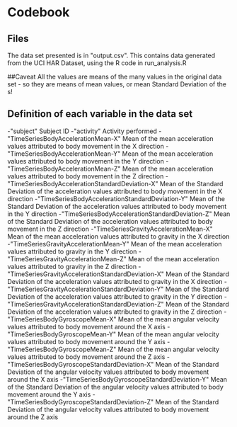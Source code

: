 Codebook
========

## Files

The data set presented is in "output.csv". This contains data generated from the UCI HAR Dataset, using the R code in run_analysis.R

##Caveat
All the values are means of the many values in the original data set - so they are means of mean values, or mean Standard Deviation of the s!

## Definition of each variable in the data set

-"subject"                                          Subject ID 
-"activity"                                         Activity performed
-"TimeSeriesBodyAccelerationMean-X"                 Mean of the mean acceleration values attributed to body movement in the X direction
-"TimeSeriesBodyAccelerationMean-Y"                 Mean of the mean acceleration values attributed to body movement in the Y direction
-"TimeSeriesBodyAccelerationMean-Z"                 Mean of the mean acceleration values attributed to body movement in the Z direction
-"TimeSeriesBodyAccelerationStandardDeviation-X"    Mean of the Standard Deviation of the  acceleration values attributed to body movement in the X direction
-"TimeSeriesBodyAccelerationStandardDeviation-Y"    Mean of the Standard Deviation of the  acceleration values attributed to body movement in the Y direction
-"TimeSeriesBodyAccelerationStandardDeviation-Z"    Mean of the Standard Deviation of the  acceleration values attributed to body movement in the Z direction
-"TimeSeriesGravityAccelerationMean-X"              Mean of the mean acceleration values attributed to gravity in the X direction
-"TimeSeriesGravityAccelerationMean-Y"              Mean of the mean acceleration values attributed to gravity in the Y direction
-"TimeSeriesGravityAccelerationMean-Z"              Mean of the mean acceleration values attributed to gravity in the Z direction
-"TimeSeriesGravityAccelerationStandardDeviation-X" Mean of the Standard Deviation of the  acceleration values attributed to gravity in the X direction
-"TimeSeriesGravityAccelerationStandardDeviation-Y" Mean of the Standard Deviation of the  acceleration values attributed to gravity in the Y direction
-"TimeSeriesGravityAccelerationStandardDeviation-Z" Mean of the Standard Deviation of the  acceleration values attributed to gravity in the Z direction
-"TimeSeriesBodyGyroscopeMean-X"                    Mean of the mean angular velocity values attributed to body movement around the X axis 
-"TimeSeriesBodyGyroscopeMean-Y"                    Mean of the mean angular velocity values attributed to body movement around the Y axis
-"TimeSeriesBodyGyroscopeMean-Z"                    Mean of the mean angular velocity values attributed to body movement around the Z axis
-"TimeSeriesBodyGyroscopeStandardDeviation-X"       Mean of the Standard Deviation of the  angular velocity values attributed to body movement around the X axis
-"TimeSeriesBodyGyroscopeStandardDeviation-Y"       Mean of the Standard Deviation of the  angular velocity values attributed to body movement around the Y axis
-"TimeSeriesBodyGyroscopeStandardDeviation-Z"       Mean of the Standard Deviation of the  angular velocity values attributed to body movement around the Z axis